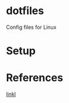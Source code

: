 # dotfiles
Config files for Linux

# Setup

# References
[linkl](https://www.ackama.com/what-we-think/the-best-way-to-store-your-dotfiles-a-bare-git-repository-explained/)
